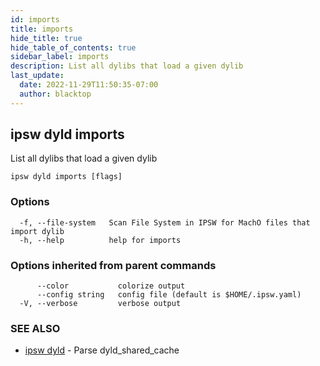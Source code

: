 ```yaml
---
id: imports
title: imports
hide_title: true
hide_table_of_contents: true
sidebar_label: imports
description: List all dylibs that load a given dylib
last_update:
  date: 2022-11-29T11:50:35-07:00
  author: blacktop
---
```

## ipsw dyld imports

List all dylibs that load a given dylib

```
ipsw dyld imports [flags]
```

### Options

```
  -f, --file-system   Scan File System in IPSW for MachO files that import dylib
  -h, --help          help for imports
```

### Options inherited from parent commands

```
      --color           colorize output
      --config string   config file (default is $HOME/.ipsw.yaml)
  -V, --verbose         verbose output
```

### SEE ALSO

* [ipsw dyld](/docs/cli/ipsw/dyld)	 - Parse dyld_shared_cache

